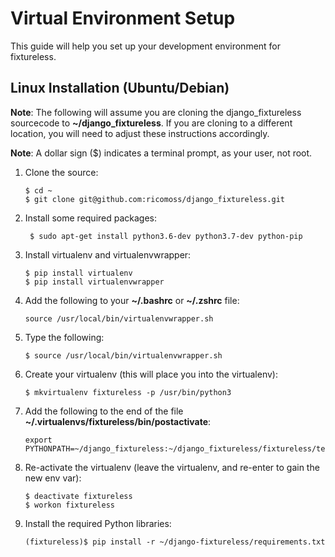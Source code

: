 # Virtual Environment Setup

This guide will help you set up your development environment for fixtureless.

## Linux Installation (Ubuntu/Debian)


**Note**:  The following will assume you are cloning the django_fixtureless sourcecode to **~/django_fixtureless**.  If you are cloning to a different location, you will need to adjust these instructions accordingly.

**Note**:  A dollar sign ($) indicates a terminal prompt, as your user, not root.

1.  Clone the source:

        $ cd ~
        $ git clone git@github.com:ricomoss/django_fixtureless.git

1. Install some required packages:

        $ sudo apt-get install python3.6-dev python3.7-dev python-pip 

1.  Install virtualenv and virtualenvwrapper:

        $ pip install virtualenv
        $ pip install virtualenvwrapper

1.  Add the following to your **~/.bashrc** or **~/.zshrc** file:

        source /usr/local/bin/virtualenvwrapper.sh

1.  Type the following:

        $ source /usr/local/bin/virtualenvwrapper.sh

1.  Create your virtualenv (this will place you into the virtualenv):

        $ mkvirtualenv fixtureless -p /usr/bin/python3

1.  Add the following to the end of the file **~/.virtualenvs/fixtureless/bin/postactivate**:

        export PYTHONPATH=~/django_fixtureless:~/django_fixtureless/fixtureless/tests/test_django_project

1.  Re-activate the virtualenv (leave the virtualenv, and re-enter to gain the new env var):

        $ deactivate fixtureless
        $ workon fixtureless

9.  Install the required Python libraries:

        (fixtureless)$ pip install -r ~/django-fixtureless/requirements.txt

